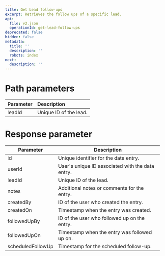 ```yaml
---
title: Get Lead follow-ups
excerpt: Retrieves the follow ups of a specific lead.
api:
  file: v2.json
  operationId: get-lead-follow-ups
deprecated: false
hidden: false
metadata:
  title: ''
  description: ''
  robots: index
next:
  description: ''
---
```

# Path parameters

| Parameter | Description            |
| :-------- | :--------------------- |
| leadId    | Unique ID of the lead. |

# Response parameter

| Parameter         | Description                                      |
| ----------------- | ------------------------------------------------ |
| id                | Unique identifier for the data entry.            |
| userId            | User's unique ID associated with the data entry. |
| leadId            | Unique ID of the lead.                           |
| notes             | Additional notes or comments for the entry.      |
| createdBy         | ID of the user who created the entry.            |
| createdOn         | Timestamp when the entry was created.            |
| followedUpBy      | ID of the user who followed up on the entry.     |
| followedUpOn      | Timestamp when the entry was followed up on.     |
| scheduledFollowUp | Timestamp for the scheduled follow-up.           |